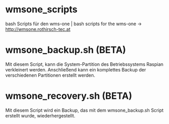 # wmsone_scripts
bash Scripts für den wms-one | bash scripts for the wms-one -> http://wmsone.rothirsch-tec.at

# wmsone_backup.sh (BETA)
Mit diesem Script, kann die System-Partition des Betriebssystems Raspian verkleinert werden.
Anschließend kann ein komplettes Backup der verschiedenen Partitionen erstellt werden.

# wmsone_recovery.sh (BETA)
Mit diesem Script wird ein Backup, das mit dem wmsone_backup.sh Script erstellt wurde, wiederhergestellt.
